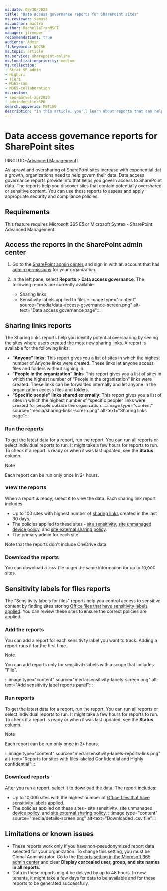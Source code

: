 ```yaml
---
ms.date: 08/30/2023
title: "Data access governance reports for SharePoint sites"
ms.reviewer: samust
ms.author: mactra
author: MachelleTranMSFT
manager: jtremper
recommendations: true
audience: Admin
f1.keywords: NOCSH
ms.topic: article
ms.service: sharepoint-online
ms.localizationpriority: medium
ms.collection:  
- Strat_SP_admin
- Highpri
- Tier1
- M365-sam
- M365-collaboration
ms.custom:
- seo-marvel-apr2020
- admindeeplinkSPO
search.appverid: MET150
description: "In this article, you'll learn about reports that can help you govern access to data in SharePoint."
---
```


# Data access governance reports for SharePoint sites

[!INCLUDE[Advanced Management](includes/advanced-management.md)]

As sprawl and oversharing of SharePoint sites increase with exponential data growth, organizations need to help govern their data. Data access governance reports provide info that helps you govern access to SharePoint data. The reports help you discover sites that contain potentially overshared or sensitive content. You can use these reports to assess and apply appropriate security and compliance policies.

## Requirements

This feature requires Microsoft 365 E5 or Microsoft Syntex - SharePoint Advanced Management.

## Access the reports in the SharePoint admin center

1. Go to the <a href="https://go.microsoft.com/fwlink/?linkid=2185219" target="_blank">SharePoint admin center</a>, and sign in with an account that has [admin permissions](./sharepoint-admin-role.md) for your organization.
2. In the left pane, select **Reports** > **Data access governance**. The following reports are currently available:

   - Sharing links
   - Sensitivity labels applied to files
     :::image type="content" source="media/data-access-governance-screen.png" alt-text="Data access governance page":::

## Sharing links reports

The Sharing links reports help you identify potential oversharing by seeing the sites where users created the most new sharing links. A report is available for the following links:

- **"Anyone" links**: This report gives you a list of sites in which the highest number of Anyone links were created. These links let anyone access files and folders without signing in.
- **"People in the organization" links**: This report gives you a list of sites in which the highest number of “People in the organization” links were created. These links can be forwarded internally and let anyone in the organization access files and folders.
- **"Specific people" links shared externally**: This report gives you a list of sites in which the highest number of “specific people” links were created for people outside the organization.
:::image type="content" source="media/sharing-links-screen.png" alt-text="Sharing links page":::

### Run the reports

To get the latest data for a report, run the report. You can run all reports or select individual reports to run. It might take a few hours for reports to run. To check if a report is ready or when it was last updated, see the **Status** column.

> [!NOTE]
> Each report can be run only once in 24 hours.

### View the reports

When a report is ready, select it to view the data. Each sharing link report includes:

- Up to 100 sites with highest number of [sharing links](modern-experience-sharing-permissions.md) created in the last 30 days.
- The policies applied to these sites – [site sensitivity](/microsoft-365/compliance/sensitivity-labels-teams-groups-sites), [site unmanaged device policy](control-access-from-unmanaged-devices.md), and [site external sharing policy](external-sharing-overview.md).
- The primary admin for each site.

Note that the reports don't include OneDrive data.

### Download the reports

You can download a .csv file to get the same information for up to 10,000 sites.

## Sensitivity labels for files reports

The "Sensitivity labels for files" reports help you control access to sensitive content by finding sites storing [Office files that have sensitivity labels applied](/microsoft-365/compliance/sensitivity-labels-sharepoint-onedrive-files). You can review these sites to ensure the correct policies are applied.

### Add the reports

You can add a report for each sensitivity label you want to track. Adding a report runs it for the first time.  

> [!NOTE]
> You can add reports only for sensitivity labels with a scope that includes "File".

:::image type="content" source="media/sensitivity-labels-screen.png" alt-text="Add sensitivity label reports panel":::

### Run reports

To get the latest data for a report, run the report. You can run all reports or select individual reports to run. It might take a few hours for reports to run. To check if a report is ready or when it was last updated, see the **Status** column.

> [!NOTE]
> Each report can be run only once in 24 hours.

:::image type="content" source="media/sensitivity-labels-reports-link.png" alt-text="Reports for sites with files labeled Confidential and Highly confidential":::

### Download reports

After you run a report, select it to download the data. The report includes:

- Up to 10,000 sites with the highest number of [Office files that have sensitivity labels applied](/microsoft-365/compliance/sensitivity-labels-sharepoint-onedrive-files).
- The policies applied on these sites - [site sensitivity](/microsoft-365/compliance/sensitivity-labels-teams-groups-sites), [site unmanaged device policy](control-access-from-unmanaged-devices.md), and [site external sharing policy](external-sharing-overview.md).
:::image type="content" source="media/details-screen.png" alt-text="Downloaded .csv file":::

## Limitations or known issues

- These reports work only if you have non-pseudonymized report data selected for your organization. To change this setting, you must be Global Administrator. Go to the [Reports setting in the Microsoft 365 admin center](https://admin.microsoft.com/#/Settings/Services/:/Settings/L1/Reports) and clear **Display concealed user, group, and site names in all reports**.
- Data in these reports might be delayed by up to 48 hours. In new tenants, it might take a few days for data to be available and for these reports to be generated successfully.
